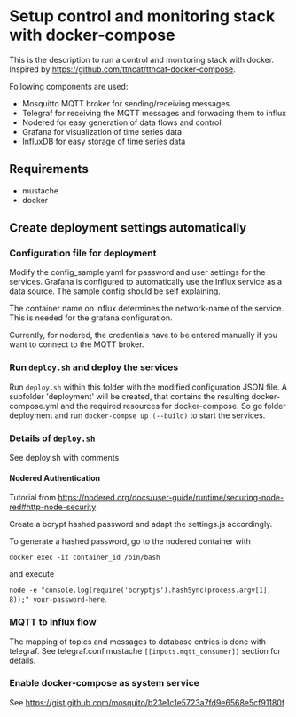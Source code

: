 # Setup control and monitoring stack with docker-compose

This is the description to run a control and monitoring stack with docker. Inspired by https://github.com/ttncat/ttncat-docker-compose.

Following components are used:

- Mosquitto MQTT broker for sending/receiving messages
- Telegraf for receiving the MQTT messages and forwading them to influx
- Nodered for easy generation of data flows and control
- Grafana for visualization of time series data
- InfluxDB for easy storage of time series data 

## Requirements

- mustache
- docker

## Create deployment settings automatically

### Configuration file for deployment

Modify the config_sample.yaml for password and user settings for the services.
Grafana is configured to automatically use the Influx service as a data source.
The sample config should be self explaining. 

The container name on influx determines the network-name of the service. This is needed for the grafana configuration.

Currently, for nodered, the credentials have to be entered manually if you want to connect to the MQTT broker.

### Run `deploy.sh` and deploy the services

Run `deploy.sh` within this folder with the modified configuration JSON file. A subfolder 'deployment' will be created, that contains the resulting docker-compose.yml and the required resources for docker-compose. So go folder deployment and run `docker-compse up (--build)` to start the services.

### Details of `deploy.sh`

See deploy.sh with comments

#### Nodered Authentication

Tutorial from https://nodered.org/docs/user-guide/runtime/securing-node-red#http-node-security

Create a bcrypt hashed password and adapt the settings.js accordingly.

To generate a hashed password, go to the nodered container with 

`docker exec -it container_id /bin/bash` 

and execute 

`node -e "console.log(require('bcryptjs').hashSync(process.argv[1], 8));" your-password-here`. 

### MQTT to Influx flow

The mapping of topics and messages to database entries is done with telegraf. 
See telegraf.conf.mustache `[[inputs.mqtt_consumer]]` section for details.

### Enable docker-compose as system service

See https://gist.github.com/mosquito/b23e1c1e5723a7fd9e6568e5cf91180f